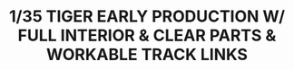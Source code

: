 ---
layout: product
title: "1/35 TIGER EARLY PRODUCTION W/ FULL INTERIOR & CLEAR PARTS & WORKABLE TRACK LINKS"
price: "9700" 
desc: "Maketa"
img_path: "/assets/img/RFM5025.webp"
brand: "N/A"
available: false
special_offer: false
new: false
soon: false
cat: "010000"
subcat: "010800"
subsubcat: "0N/A"
sifra: "RFM5025"
popular: false
spec: false
---